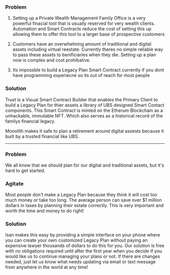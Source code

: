 ### Problem
1. Setting up a Private Wealth Management Family Office is a very powerful finacial tool that is usually reserved for very wealth clients. Automation and Smart Contracts reduce the cost of setting this up allowing them to offer this tool to a larger base of prospective customers

2. Customers have an overwhelming amount of  traditional and digital assets including virtual reestate. Currently theres no simple reliable way to pass these assets to benificiaries when they die. Setting up a plan now is complex and cost prohibative.
3. Its impossble to build a Legacy Plan Smart Contract currently if you dont have programming experiecne so its out of reach for most people

### Solution 
Trust is a Visual Smart Contract Builder that enables the Primary Client to build a Legacy Plan for thier assets a library of UBS designed Smart Contact components. This Smart Contract is minted on the Etherum Blockchain as a unhackable, immutable NFT. Which also serves as a historical record of the familys financial legacy. 

Monolith makes it safe to plan a retirement around digital assests because it built by a trusted financial like UBS. 

---
### Problem
We all know that we should plan for our digital and traditional assets, but it's hard to get started. 

### Agitate
 Most people don't make a Legacy Plan because they think it will cost too much money or take too long. The average person can save over $1 million dollars in taxes by planning their estate correctly. This is very important and worth the time and money to do right!

### Solution
Isan makes this easy by providing a simple interface on your phone where you can create your own customized Legacy Plan without paying an expensive lawyer thousands of dollars to do this for you. Our solution is free with no obligations required until after the first year when you decide if you would like us to continue managing your plans or not. If there are changes needed, just let us know what needs updating via email or text message from anywhere in the world at any time!